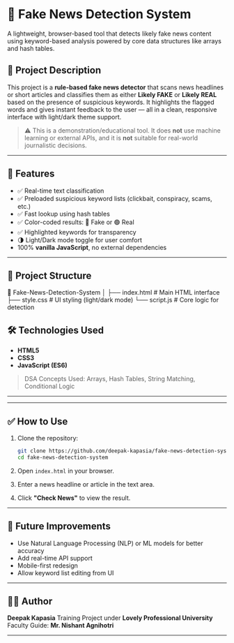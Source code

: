 

# 📰 Fake News Detection System

A lightweight, browser-based tool that detects likely fake news content using keyword-based analysis powered by core data structures like arrays and hash tables.

## 📌 Project Description

This project is a **rule-based fake news detector** that scans news headlines or short articles and classifies them as either **Likely FAKE** or **Likely REAL** based on the presence of suspicious keywords. It highlights the flagged words and gives instant feedback to the user — all in a clean, responsive interface with light/dark theme support.

> ⚠️ This is a demonstration/educational tool. It does **not** use machine learning or external APIs, and it is **not** suitable for real-world journalistic decisions.

---

## 🚀 Features

- ✅ Real-time text classification
- ✅ Preloaded suspicious keyword lists (clickbait, conspiracy, scams, etc.)
- ✅ Fast lookup using hash tables
- ✅ Color-coded results: 🔴 Fake or 🟢 Real
- ✅ Highlighted keywords for transparency
- 🌗 Light/Dark mode toggle for user comfort
- 100% **vanilla JavaScript**, no external dependencies

---

## 📂 Project Structure



📁 Fake-News-Detection-System
│
├── index.html          # Main HTML interface
├── style.css           # UI styling (light/dark mode)
└── script.js           # Core logic for detection




## 🛠️ Technologies Used

- **HTML5**
- **CSS3**
- **JavaScript (ES6)**  
> DSA Concepts Used: Arrays, Hash Tables, String Matching, Conditional Logic

---

---

## ✅ How to Use

1. Clone the repository:
   ```bash
   git clone https://github.com/deepak-kapasia/fake-news-detection-system.git
   cd fake-news-detection-system

2. Open `index.html` in your browser.

3. Enter a news headline or article in the text area.

4. Click **"Check News"** to view the result.

---

## 🧠 Future Improvements

* Use Natural Language Processing (NLP) or ML models for better accuracy
* Add real-time API support
* Mobile-first redesign
* Allow keyword list editing from UI

---

## 👨‍💻 Author

**Deepak Kapasia**
Training Project under **Lovely Professional University**
Faculty Guide: **Mr. Nishant Agnihotri**

---
